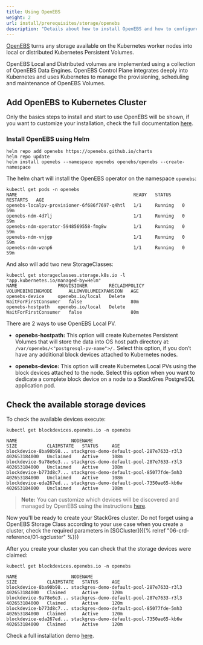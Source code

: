 ```yaml
---
title: Using OpenEBS
weight: 2
url: install/prerequisites/storage/openebs
description: "Details about how to install OpenEBS and how to configure it"
---
```


[OpenEBS](https://docs.openebs.io/docs/next/overview.html) turns any storage available on the Kubernetes worker nodes into local or distributed Kubernetes Persistent Volumes.

OpenEBS Local and Distributed volumes are implemented using a collection of OpenEBS Data Engines. OpenEBS Control Plane integrates deeply into Kubernetes and uses Kubernetes to manage the provisioning, scheduling and maintenance of OpenEBS Volumes.


## Add OpenEBS to Kubernetes Cluster

Only the basics steps to install and start to use OpenEBS will be shown, if you want to customize your installation, check the full documentation [here](https://docs.openebs.io/docs/next/quickstart.html#how-to-setup-and-use-openebs).

### Install OpenEBS using Helm

```
helm repo add openebs https://openebs.github.io/charts
helm repo update
helm install openebs --namespace openebs openebs/openebs --create-namespace
```

The helm chart will install the OpenEBS operator on the namespace `openebs`:

```
kubectl get pods -n openebs
NAME                                           READY   STATUS    RESTARTS   AGE
openebs-localpv-provisioner-6f686f7697-q4htl   1/1     Running   0          59m
openebs-ndm-4d7lj                              1/1     Running   0          59m
openebs-ndm-operator-5948569558-fmg8w          1/1     Running   0          59m
openebs-ndm-vnjgp                              1/1     Running   0          59m
openebs-ndm-wznp6                              1/1     Running   0          59m
```

And also will add two new StorageClasses:

```
kubectl get storageclasses.storage.k8s.io -l "app.kubernetes.io/managed-by=Helm"
NAME               PROVISIONER        RECLAIMPOLICY   VOLUMEBINDINGMODE      ALLOWVOLUMEEXPANSION   AGE
openebs-device     openebs.io/local   Delete          WaitForFirstConsumer   false                  80m
openebs-hostpath   openebs.io/local   Delete          WaitForFirstConsumer   false                  80m
```

There are 2 ways to use OpenEBS Local PV.

- **openebs-hostpath:** This option will create Kubernetes Persistent Volumes that will store the data into OS host path directory at: `/var/openebs/<"postgresql-pv-name">/.` Select this option, if you don’t have any additional block devices attached to Kubernetes nodes.

- **openebs-device:**  This option will create Kubernetes Local PVs using the block devices attached to the node. Select this option when you want to dedicate a complete block device on a node to a StackGres PostgreSQL application pod.

## Check the available storage devices

To check the available devices execute:

```
kubectl get blockdevices.openebs.io -n openebs

NAME                    NODENAME                                    SIZE           CLAIMSTATE   STATUS     AGE
blockdevice-8ba90b98... stackgres-demo-default-pool-287e7633-r3l3   402653184000   Unclaimed    Active     108m
blockdevice-9a78e6e3... stackgres-demo-default-pool-287e7633-r3l3   402653184000   Unclaimed    Active     108m
blockdevice-b773d8c7... stackgres-demo-default-pool-85077fde-5mh3   402653184000   Unclaimed    Active     108m
blockdevice-eda267ed... stackgres-demo-default-pool-7350ae65-kb6w   402653184000   Unclaimed    Active     108m
```

>**Note:** You can customize which devices will be discovered and managed by OpenEBS using the instructions [here](https://docs.openebs.io/docs/next/uglocalpv-device.html#optional-block-device-tagging).

Now you'll be ready to create your StackGres cluster. Do not forget using a OpenEBS Storage Class according to your use case when you create a cluster, check the required parameters in [SGCluster]({{% relref "06-crd-reference/01-sgcluster" %}})

After you create your cluster you can check that the storage devices were claimed:

```
kubectl get blockdevices.openebs.io -n openebs

NAME                    NODENAME                                    SIZE           CLAIMSTATE   STATUS     AGE
blockdevice-8ba90b98... stackgres-demo-default-pool-287e7633-r3l3   402653184000   Claimed      Active     120m
blockdevice-9a78e6e3... stackgres-demo-default-pool-287e7633-r3l3   402653184000   Claimed      Active     120m
blockdevice-b773d8c7... stackgres-demo-default-pool-85077fde-5mh3   402653184000   Claimed      Active     120m
blockdevice-eda267ed... stackgres-demo-default-pool-7350ae65-kb6w   402653184000   Claimed      Active     120m
```

Check a full installation demo [here](https://docs.openebs.io/docs/next/postgres.html).

